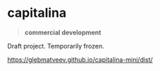 # capitalina

> **commercial development**

Draft project. Temporarily frozen.

https://glebmatveev.github.io/capitalina-mini/dist/
